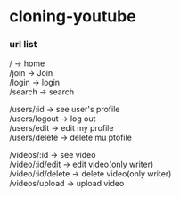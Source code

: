 # cloning-youtube

### url list

/ -> home <br/>
/join -> Join <br/>
/login -> login<br/>
/search -> search<br/>

/users/:id -> see user's profile <br/>
/users/logout -> log out<br/>
/users/edit -> edit my profile <br/>
/users/delete -> delete mu ptofile<br/>

/videos/:id -> see video<br/>
/video/:id/edit -> edit video(only writer)<br/>
/video/:id/delete -> delete video(only writer)<br/>
/videos/upload -> upload video<br/>

